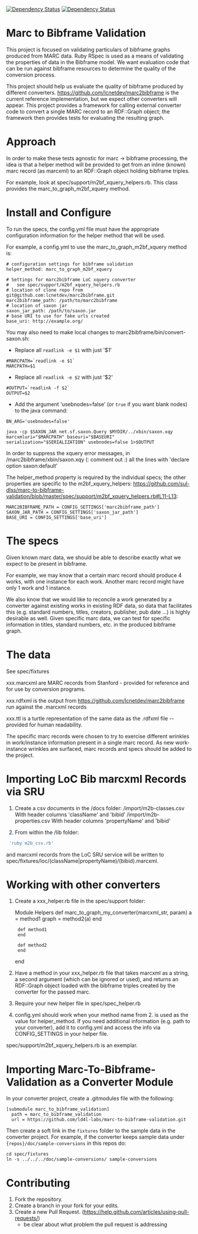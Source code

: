 [![Dependency Status](https://gemnasium.com/sul-dlss/bibframe-work-validation.svg)](https://gemnasium.com/sul-dlss/bibframe-work-validation)
[![Dependency Status](https://gemnasium.com/sul-dlss/marc-to-bibframe-validation.svg)](https://gemnasium.com/sul-dlss/marc-to-bibframe-validation)

# Marc to Bibframe Validation

This project is focused on validating particulars of bibframe graphs produced from MARC data.  Ruby RSpec is used as a means of validating the properties of data in the Bibframe model.  We want evaluation code that can be run against bibframe resources to determine the quality of the conversion process.

This project should help us evaluate the quality of bibframe produced by different converters. https://github.com/lcnetdev/marc2bibframe is the current reference implementation, but we expect other converters will appear.  This project provides a framework for calling external converter code to convert a single MARC record to an RDF::Graph object; the framework then provides tests for evaluating the resulting graph.

# Approach

In order to make these tests agnostic for marc -> bibframe processing, the idea is that a helper method will be provided to get from an inline (known) marc record (as marcxml) to an RDF::Graph object holding bibframe triples.

For example, look at spec/support/m2bf_xquery_helpers.rb.  This class provides the marc_to_graph_m2bf_xquery method.

# Install and Configure
To run the specs, the config.yml file must have the appropriate configuration information for the helper method that will be used.

For example, a config.yml to use the marc_to_graph_m2bf_xquery method is:

    # configuration settings for bibframe validation
    helper_method: marc_to_graph_m2bf_xquery

    # Settings for marc2bibframe LoC xquery converter
    #   see spec/support/m2bf_xquery_helpers.rb
    # location of clone repo from git@github.com:lcnetdev/marc2bibframe.git
    marc2bibframe_path: /path/to/marc2bibframe
    # location of saxon jar
    saxon_jar_path: /path/to/saxon.jar
    # base URI to use for fake urls created
    base_uri: http://example.org/

You may also need to make local changes to marc2bibframe/bin/convert-saxon.sh:

- Replace all `readlink -e $1` with just '$1'
```
#MARCPATH=`readlink -e $1`
MARCPATH=$1
```
- Replace all `readlink -e $2` with just '$2'
```
#OUTPUT=`readlink -f $2`
OUTPUT=$2
```
- Add the argument 'usebnodes=false' (or `true` if you want blank nodes) to the java command:
```
BN_ARG='usebnodes=false'
```
```
java -cp $SAXON_JAR net.sf.saxon.Query $MYDIR/../xbin/saxon.xqy marcxmluri="$MARCPATH" baseuri="$BASEURI" serialization="$SERIALIZATION" usebnodes=false 1>$OUTPUT
```
In order to suppress the xquery error messages, in /marc2bibframe/xbin/saxon.xqy (: comment out :) all the lines with 'declare option saxon:default'

The helper_method property is required by the individual specs; the other properties are specific to the m2bf_xquery_helpers: https://github.com/sul-dlss/marc-to-bibframe-validation/blob/master/spec/support/m2bf_xquery_helpers.rb#L11-L13:

    MARC2BIBFRAME_PATH = CONFIG_SETTINGS['marc2bibframe_path']
    SAXON_JAR_PATH = CONFIG_SETTINGS['saxon_jar_path']
    BASE_URI = CONFIG_SETTINGS['base_uri']

# The specs

Given known marc data, we should be able to describe exactly what we expect to be present in bibframe.

For example, we may know that a certain marc record should produce 4 works, with one instance for each work.  Another marc record might have only 1 work and 1 instance.

We also know that we would like to reconcile a work generated by a converter against existing works in existing RDF data, so data that facilitates this (e.g. standard numbers, titles, creators, publisher, pub date ...) is highly desirable as well.  Given specific marc data, we can test for specific information in titles, standard numbers, etc. in the produced bibframe graph.

# The data

See spec/fixtures

xxx.marcxml are MARC records from Stanford - provided for reference and for use by conversion programs.

xxx.rdfxml is the output from https://github.com/lcnetdev/marc2bibframe run against the .marcxml records

xxx.ttl is a turtle representation of the same data as the .rdfxml file -- provided for human readability.

The specific marc records were chosen to try to exercise different wrinkles in work/instance information present in a single marc record.  As new work-instance wrinkles are surfaced, marc records and specs should be added to the project.

# Importing LoC Bib marcxml Records via SRU

1. Create a csv documents in the /docs folder:
    /import/m2b-classes.csv
        With header columns 'className' and 'bibid'
    /import/m2b-properties.csv
        With header columns 'propertyName' and 'bibid'

2. From within the /lib folder:

```bash
 'ruby m2b_csv.rb'
```
  and marcxml records from the LoC SRU service will be written to spec/fixtures/loc/(className|propertyName)/(bibid).marcxml.

# Working with other converters

1. Create a xxx_helper.rb file in the spec/support folder:

    Module Helpers
        def marc_to_graph_my_converter(marcxml_str, param)
          a = method1
          graph = method2(a)
        end

        def method1
        end

        def method2
        end
    end

2. Have a method in your xxx_helper.rb file that takes marcxml as a string, a second argument (which can be ignored or used), and returns an RDF::Graph object loaded with the bibframe triples created by the converter for the passed marc.
3. Require your new helper file in spec/spec_helper.rb
4. config.yml should work when your method name from 2. is used as the value for helper_method.  If you need additional information (e.g. path to your converter), add it to config.yml and access the info via CONFIG_SETTINGS in your helper file.

spec/support/m2bf_xquery_helpers.rb is an exemplar.

# Importing Marc-To-Bibframe-Validation as a Converter Module

In your converter project, create a .gitmodules file with the following:
```
[submodule marc_to_bibframe_validation]
  path = marc_to_bibframe_validation
  url = https://github.com/ld4l-labs/marc-to-bibframe-validation.git
```
Then create a soft link in the `fixtures` folder to the sample data in the converter project. For example, if the converter keeps sample data under `{repos}/doc/sample-conversions` in this repos do:
```
cd spec/fixtures
ln -s ../../../doc/sample-conversions/ sample-conversions
```

# Contributing

1. Fork the repository.
2. Create a branch in your fork for your edits.
3. Create a new Pull Request.  (https://help.github.com/articles/using-pull-requests/)
    - be clear about what problem the pull request is addressing
